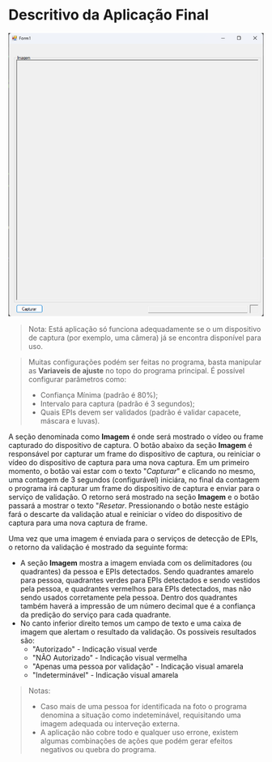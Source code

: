# Descritivo da Aplicação Final
![Aplicação Final](../../imgs/Aplica%C3%A7%C3%A3o%20Final.png "Aplicação Final")

> Nota: Está aplicação só funciona adequadamente se o um dispositivo de captura (por exemplo, uma câmera) já se encontra disponível para uso.

> Muitas configurações podém ser feitas no programa, basta manipular as **Variaveis de ajuste** no topo do programa principal. É possível configurar parâmetros como:
> - Confiança Mínima (padrão é 80%);
> - Intervalo para captura (padrão é 3 segundos);
> - Quais EPIs devem ser validados (padrão é validar capacete, máscara e luvas).

A seção denominada como **Imagem** é onde será mostrado o vídeo ou frame capturado do dispositivo de captura. O botão abaixo da seção **Imagem** é responsável por capturar um frame do dispositivo de captura, ou reiniciar o vídeo do dispositivo de captura para uma nova captura. Em um primeiro momento, o botão vai estar com o texto "*Capturar*" e clicando no mesmo, uma contagem de 3 segundos (configurável) iniciára, no final da contagem o programa irá capturar um frame do dispositivo de captura e enviar para o serviço de validação. O retorno será mostrado na seção **Imagem** e o botão passará a mostrar o texto "*Resetar*. Pressionando o botão neste estágio fará o descarte da validação atual e reiniciar o vídeo do dispositivo de captura para uma nova captura de frame.

Uma vez que uma imagem é enviada para o serviços de detecção de EPIs, o retorno da validação é mostrado da seguinte forma:

- A seção **Imagem** mostra a imagem enviada com os delimitadores (ou quadrantes) da pessoa e EPIs detectados. Sendo quadrantes amarelo para pessoa, quadrantes verdes para EPIs detectados e sendo vestidos pela pessoa, e quadrantes vermelhos para EPIs detectados, mas não sendo usados corretamente pela pessoa. Dentro dos quadrantes também haverá a impressão de um número decimal que é a confiança da predição do serviço para cada quadrante.
- No canto inferior direito temos um campo de texto e uma caixa de imagem que alertam o resultado da validação. Os possiveis resultados são:
   - "Autorizado" - Indicação visual verde
   - "NÃO Autorizado" - Indicação visual vermelha
   - "Apenas uma pessoa por validação" - Indicação visual amarela
   - "Indeterminável" - Indicação visual amarela

> Notas:
> - Caso mais de uma pessoa for identificada na foto o programa denomina a situação como indeteminável, requisitando uma imagem adequada ou interveção externa.
> - A aplicação não cobre todo e qualquer uso errone, existem algumas combinações de ações que podém gerar efeitos negativos ou quebra do programa.